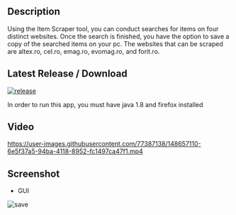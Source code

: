 Description
-

Using the Item Scraper tool, you can conduct searches for items on four distinct websites. Once the search is finished, you have the option to save a copy of the searched items on your pc. The websites that can be scraped are altex.ro, cel.ro, emag.ro, evomag.ro, and forit.ro.

Latest Release / Download
-

[![release](https://img.shields.io/github/v/release/cobrel/webScrapingJavaSwingSelenium?logo=GitHub&style=for-the-badge)](https://github.com/cobrel/webScrapingJavaSwingSelenium/releases/tag/v1.1.0)

In order to run this app, you must have java 1.8 and firefox installed

Video
-

https://user-images.githubusercontent.com/77387138/148657110-6e5f37a5-94ba-4118-8952-fc1497ca47f1.mp4

Screenshot
-

- GUI

![save](https://user-images.githubusercontent.com/77387138/140647618-c3f0f4af-d1e4-4c4f-910b-32e99d51cfc9.JPG)
